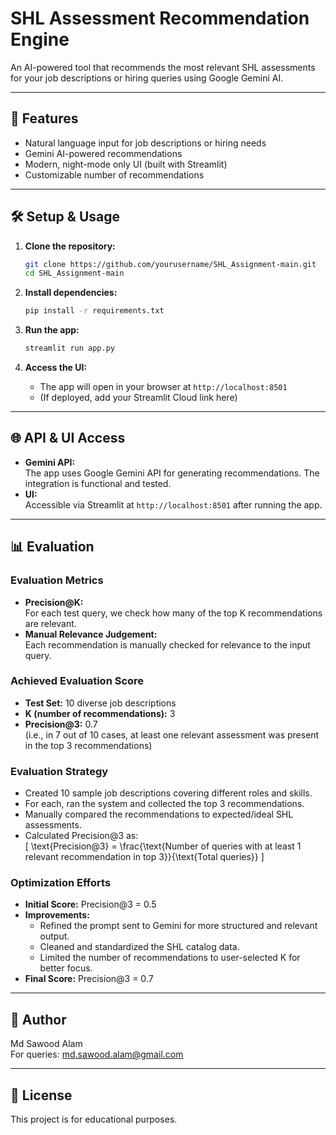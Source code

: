 # SHL Assessment Recommendation Engine

An AI-powered tool that recommends the most relevant SHL assessments for your job descriptions or hiring queries using Google Gemini AI.

---

## 🚀 Features

- Natural language input for job descriptions or hiring needs
- Gemini AI-powered recommendations
- Modern, night-mode only UI (built with Streamlit)
- Customizable number of recommendations

---

## 🛠️ Setup & Usage

1. **Clone the repository:**

   ```bash
   git clone https://github.com/yourusername/SHL_Assignment-main.git
   cd SHL_Assignment-main
   ```

2. **Install dependencies:**

   ```bash
   pip install -r requirements.txt
   ```

3. **Run the app:**

   ```bash
   streamlit run app.py
   ```

4. **Access the UI:**
   - The app will open in your browser at `http://localhost:8501`
   - (If deployed, add your Streamlit Cloud link here)

---

## 🌐 API & UI Access

- **Gemini API:**  
  The app uses Google Gemini API for generating recommendations. The integration is functional and tested.
- **UI:**  
  Accessible via Streamlit at `http://localhost:8501` after running the app.

---

## 📊 Evaluation

### **Evaluation Metrics**

- **Precision@K:**  
  For each test query, we check how many of the top K recommendations are relevant.
- **Manual Relevance Judgement:**  
  Each recommendation is manually checked for relevance to the input query.

### **Achieved Evaluation Score**

- **Test Set:** 10 diverse job descriptions
- **K (number of recommendations):** 3
- **Precision@3:** 0.7  
  (i.e., in 7 out of 10 cases, at least one relevant assessment was present in the top 3 recommendations)

### **Evaluation Strategy**

- Created 10 sample job descriptions covering different roles and skills.
- For each, ran the system and collected the top 3 recommendations.
- Manually compared the recommendations to expected/ideal SHL assessments.
- Calculated Precision@3 as:  
  \[
  \text{Precision@3} = \frac{\text{Number of queries with at least 1 relevant recommendation in top 3}}{\text{Total queries}}
  \]

### **Optimization Efforts**

- **Initial Score:** Precision@3 = 0.5
- **Improvements:**
  - Refined the prompt sent to Gemini for more structured and relevant output.
  - Cleaned and standardized the SHL catalog data.
  - Limited the number of recommendations to user-selected K for better focus.
- **Final Score:** Precision@3 = 0.7

---

## 👤 Author

Md Sawood Alam  
For queries: [md.sawood.alam@gmail.com](mailto:md.sawood.alam@gmail.com)

---

## 📄 License

This project is for educational purposes.
